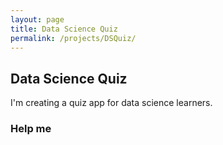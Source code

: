 ```yaml
---
layout: page
title: Data Science Quiz
permalink: /projects/DSQuiz/
---
```


## Data Science Quiz

I'm creating a quiz app for data science learners.

### Help me
